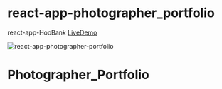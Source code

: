 # react-app-photographer_portfolio



react-app-HooBank [LiveDemo](https://photographer-portfolio-sigma.vercel.app/)

![react-app-photographer-portfolio](https://github.com/awnish04/PhotographerPortfolio/assets/64547504/81ff9e2d-c060-449d-a2f8-3db352d9561b)


# Photographer_Portfolio
